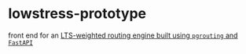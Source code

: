 # lowstress-prototype

front end for an [LTS-weighted routing engine built using `pgrouting` and `FastAPI`](https://github.com/aaronfraint/low-stress-bike-routing)
